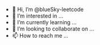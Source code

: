 - 👋 Hi, I’m @blueSky-leetcode
- 👀 I’m interested in ...
- 🌱 I’m currently learning ...
- 💞️ I’m looking to collaborate on ...
- 📫 How to reach me ...

<!---
blueSky-leetcode/blueSky-leetcode is a ✨ special ✨ repository because its `README.md` (this file) appears on your GitHub profile.
You can click the Preview link to take a look at your changes.
--->
